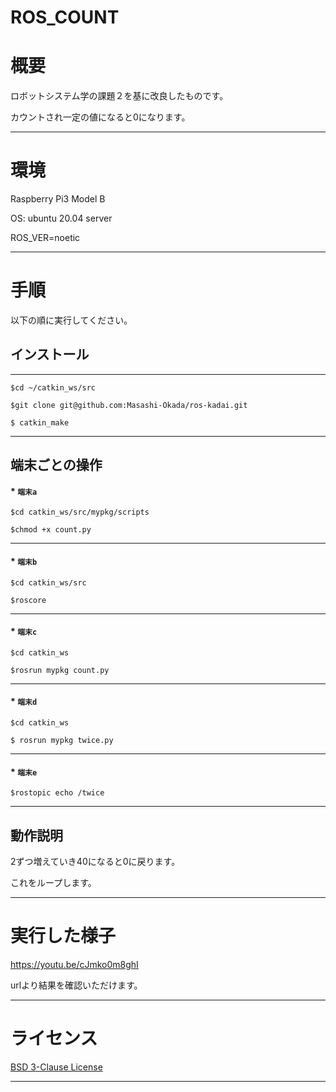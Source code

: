 # ROS_COUNT

# 概要

ロボットシステム学の課題２を基に改良したものです。

カウントされ一定の値になると0になります。
***

# 環境

Raspberry Pi3 Model B

OS: ubuntu 20.04 server

ROS_VER=noetic
***
# 手順
以下の順に実行してください。

 ## インストール
---

```
$cd ~/catkin_ws/src

$git clone git@github.com:Masashi-Okada/ros-kadai.git

$ catkin_make
```
***




## 端末ごとの操作

#### * `端末a`


```
$cd catkin_ws/src/mypkg/scripts

$chmod +x count.py 
```
***

#### * `端末b`

```
$cd catkin_ws/src

$roscore
```
***

#### * `端末c`
```
$cd catkin_ws

$rosrun mypkg count.py
```
***

#### * `端末d`
```
$cd catkin_ws

$ rosrun mypkg twice.py
```
***

#### * `端末e`
```
$rostopic echo /twice
```
***

## 動作説明

2ずつ増えていき40になると0に戻ります。

これをループします。
***

# 実行した様子

https://youtu.be/cJmko0m8ghI

urlより結果を確認いただけます。
***
# ライセンス

[BSD 3-Clause License](https://github.com/Masashi-Okada/ros-kadai/blob/master/LICENSE)
***

